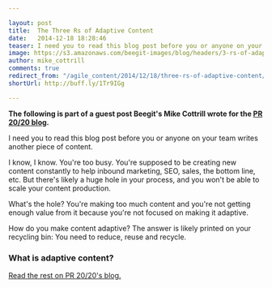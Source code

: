 ```yaml
---

layout: post
title:  The Three Rs of Adaptive Content 
date:   2014-12-18 18:28:46
teaser: I need you to read this blog post before you or anyone on your team writes another piece of content
image: https://s3.amazonaws.com/beegit-images/blog/headers/3-rs-of-adaptive-content.jpg
author: mike_cottrill
comments: true
redirect_from: "/agile_content/2014/12/18/three-rs-of-adaptive-content/"
shortUrl: http://buff.ly/1Tr9IGg

---
```


**The following is part of a guest post Beegit's Mike Cottrill wrote for the [PR 20/20 blog](http://www.pr2020.com/blog/the-3-rs-of-adaptive-content-creation?utm_content=10640996&utm_medium=social&utm_source=twitter).**

I need you to read this blog post before you or anyone on your team writes another piece of content.

I know, I know. You're too busy. You're supposed to be creating new content constantly to help inbound marketing, SEO, sales, the bottom line, etc. But there's likely a huge hole in your process, and you won't be able to scale your content production.

What's the hole? You're making too much content and you're not getting enough value from it because you're not focused on making it adaptive.

How do you make content adaptive? The answer is likely printed on your recycling bin: You need to reduce, reuse and recycle.

### What is adaptive content?

[Read the rest on PR 20/20's blog.](http://www.pr2020.com/blog/the-3-rs-of-adaptive-content-creation?utm_content=10640996&utm_medium=social&utm_source=twitter)
